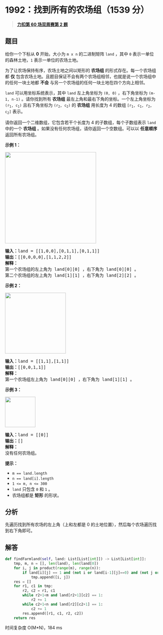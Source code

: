 # 1992：找到所有的农场组（1539 分）


> <u>**[力扣第 60 场双周赛第 2 题](https://leetcode.cn/problems/find-all-groups-of-farmland/)**</u>

## 题目

<p>给你一个下标从 <strong>0</strong> 开始，大小为 <code>m x n</code> 的二进制矩阵 <code>land</code> ，其中 <code>0</code> 表示一单位的森林土地，<code>1</code> 表示一单位的农场土地。</p>

<p>为了让农场保持有序，农场土地之间以矩形的 <strong>农场组</strong> 的形式存在。每一个农场组都 <strong>仅</strong> 包含农场土地。且题目保证不会有两个农场组相邻，也就是说一个农场组中的任何一块土地都 <strong>不会</strong> 与另一个农场组的任何一块土地在四个方向上相邻。</p>

<p><code>land</code> 可以用坐标系统表示，其中 <code>land</code> 左上角坐标为 <code>(0, 0)</code> ，右下角坐标为 <code>(m-1, n-1)</code> 。请你找到所有 <b>农场组</b> 最左上角和最右下角的坐标。一个左上角坐标为 <code>(r<sub>1</sub>, c<sub>1</sub>)</code> 且右下角坐标为 <code>(r<sub>2</sub>, c<sub>2</sub>)</code> 的 <strong>农场组</strong> 用长度为 4 的数组 <code>[r<sub>1</sub>, c<sub>1</sub>, r<sub>2</sub>, c<sub>2</sub>]</code> 表示。</p>

<p>请你返回一个二维数组，它包含若干个长度为 4 的子数组，每个子数组表示 <code>land</code> 中的一个 <strong>农场组</strong> 。如果没有任何农场组，请你返回一个空数组。可以以 <strong>任意顺序</strong> 返回所有农场组。</p>

<p><strong>示例 1：</strong></p>

<p><img alt="" src="https://assets.leetcode.com/uploads/2021/07/27/screenshot-2021-07-27-at-12-23-15-copy-of-diagram-drawio-diagrams-net.png" style="width: 300px; height: 300px;"></p>

<pre><b>输入：</b>land = [[1,0,0],[0,1,1],[0,1,1]]
<b>输出：</b>[[0,0,0,0],[1,1,2,2]]
<strong>解释：</strong>
第一个农场组的左上角为 land[0][0] ，右下角为 land[0][0] 。
第二个农场组的左上角为 land[1][1] ，右下角为 land[2][2] 。
</pre>

<p><strong>示例 2：</strong></p>

<p><img alt="" src="https://assets.leetcode.com/uploads/2021/07/27/screenshot-2021-07-27-at-12-30-26-copy-of-diagram-drawio-diagrams-net.png" style="width: 200px; height: 200px;"></p>

<pre><b>输入：</b>land = [[1,1],[1,1]]
<b>输出：</b>[[0,0,1,1]]
<strong>解释：</strong>
第一个农场组左上角为 land[0][0] ，右下角为 land[1][1] 。
</pre>

<p><strong>示例 3：</strong></p>

<p><img alt="" src="https://assets.leetcode.com/uploads/2021/07/27/screenshot-2021-07-27-at-12-32-24-copy-of-diagram-drawio-diagrams-net.png" style="width: 100px; height: 100px;"></p>

<pre><b>输入：</b>land = [[0]]
<b>输出：</b>[]
<b>解释：</b>
没有任何农场组。
</pre>



<p><strong>提示：</strong></p>

<ul>
<li><code>m == land.length</code></li>
<li><code>n == land[i].length</code></li>
<li><code>1 &lt;= m, n &lt;= 300</code></li>
<li><code>land</code> 只包含 <code>0</code> 和 <code>1</code> 。</li>
<li>农场组都是 <strong>矩形</strong> 的形状。</li>
</ul>


## 分析

先遍历找到所有农场的左上角（上和左都是 0 的土地位置），然后每个农场遍历找到右下角即可。

## 解答

```python
def findFarmland(self, land: List[List[int]]) -> List[List[int]]:
    tmp, m, n = [], len(land), len(land[0])
    for i, j in product(range(m), range(n)):
        if land[i][j] == 1 and (not i or land[i-1][j]==0) and (not j or land[i][j-1]==0):
            tmp.append([i, j])
    res = []
    for r1, c1 in tmp:
        r2, c2 = r1, c1
        while r2+1<m and land[r2+1][c2] == 1:
            r2 += 1
        while c2+1<n and land[r2][c2+1] == 1:
            c2 += 1
        res.append([r1, c1, r2, c2])
    return res
```
时间复杂度 O(M*N)，184 ms

